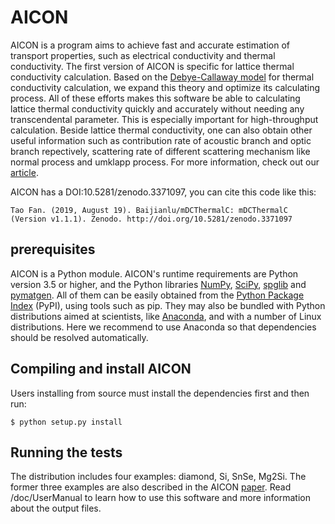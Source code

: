 # AICON

AICON is a program aims to achieve fast and accurate estimation of transport properties, such as electrical conductivity and thermal conductivity. The first version of AICON is specific for lattice thermal conductivity calculation. Based on the [Debye-Callaway model](https://link.aps.org/doi/10.1103/PhysRev.113.1046) for thermal conductivity calculation, we expand this theory and optimize its calculating process. All of these efforts makes this software be able to calculating lattice thermal conductivity quickly and accurately without needing any transcendental parameter. This is especially important for high-throughput calculation. Beside lattice thermal conductivity, one can also obtain other useful information such as contribution rate of acoustic branch and optic branch repectively, scattering rate of different scattering mechanism like normal process and umklapp process. For more information, check out our [article]().

AICON has a DOI:10.5281/zenodo.3371097, you can cite this code like this:

    Tao Fan. (2019, August 19). Baijianlu/mDCThermalC: mDCThermalC (Version v1.1.1). Zenodo. http://doi.org/10.5281/zenodo.3371097

## prerequisites
AICON is a Python module. AICON's runtime requirements are Python version 3.5 or higher, and the Python libraries [NumPy](http://www.numpy.org/), [SciPy](https://www.scipy.org/), [spglib](https://atztogo.github.io/spglib/) and [pymatgen](http://pymatgen.org/index.html).  All of them can be easily obtained from the [Python Package Index](https://pypi.python.org/pypi) (PyPI), using tools such as pip. They may also be bundled with Python distributions aimed at scientists, like [Anaconda](https://anaconda.org/), and with a number of Linux distributions. Here we recommend to use Anaconda so that dependencies should be resolved automatically.

## Compiling and install AICON
Users installing from source must install the dependencies first and then run:

    $ python setup.py install
    
## Running the tests
The distribution includes four examples: diamond, Si, SnSe, Mg2Si. The former three examples are also described in the AICON [paper](). Read /doc/UserManual to learn how to use this software and more information about the output files. 
